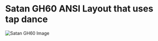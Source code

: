 # Satan GH60 ANSI Layout that uses tap dance

![Satan GH60 Image](https://i.imgur.com/9bKM2TM.png)

